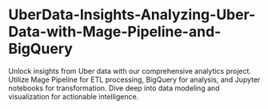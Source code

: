 # UberData-Insights-Analyzing-Uber-Data-with-Mage-Pipeline-and-BigQuery
Unlock insights from Uber data with our comprehensive analytics project. Utilize Mage Pipeline for ETL processing, BigQuery for analysis, and Jupyter notebooks for transformation. Dive deep into data modeling and visualization for actionable intelligence.
